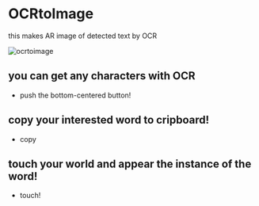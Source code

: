 # OCRtoImage
this makes AR image of detected text by OCR

![ocrtoimage](https://user-images.githubusercontent.com/29427676/52282681-4d506300-29a4-11e9-9cda-9c93d4ab2a6e.gif)

## you can get any characters with OCR
- push the bottom-centered button!

## copy your interested word to cripboard!
- copy

## touch your world and appear the instance of the word!
- touch!
